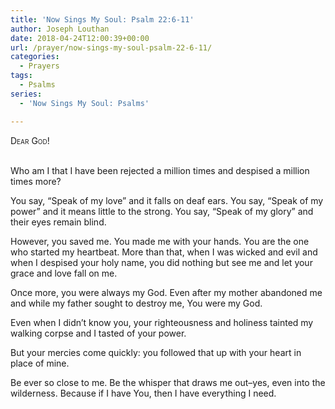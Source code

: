 ```yaml
---
title: 'Now Sings My Soul: Psalm 22:6-11'
author: Joseph Louthan
date: 2018-04-24T12:00:39+00:00
url: /prayer/now-sings-my-soul-psalm-22-6-11/
categories:
  - Prayers
tags:
  - Psalms
series:
  - 'Now Sings My Soul: Psalms'

---
```

<div style="font-variant: small-caps;">
  Dear God!
</div>
&nbsp;

Who am I that I have been rejected a million times and despised a million times more?

You say, “Speak of my love” and it falls on deaf ears. You say, “Speak of my power” and it means little to the strong. You say, “Speak of my glory” and their eyes remain blind.

However, you saved me. You made me with your hands. You are the one who started my heartbeat. More than that, when I was wicked and evil and when I despised your holy name, you did nothing but see me and let your grace and love fall on me. 

Once more, you were always my God. Even after my mother abandoned me and while my father sought to destroy me, You were my God.

Even when I didn’t know you, your righteousness and holiness tainted my walking corpse and I tasted of your power.

But your mercies come quickly: you followed that up with your heart in place of mine.

Be ever so close to me. Be the whisper that draws me out&#8211;yes, even into the wilderness. Because if I have You, then I have everything I need.